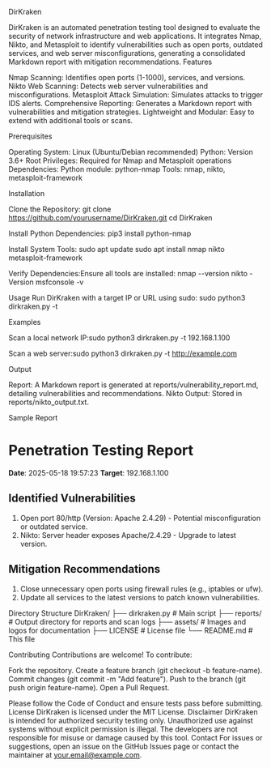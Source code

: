 DirKraken
 
DirKraken is an automated penetration testing tool designed to evaluate the security of network infrastructure and web applications. It integrates Nmap, Nikto, and Metasploit to identify vulnerabilities such as open ports, outdated services, and web server misconfigurations, generating a consolidated Markdown report with mitigation recommendations.
Features

Nmap Scanning: Identifies open ports (1-1000), services, and versions.
Nikto Web Scanning: Detects web server vulnerabilities and misconfigurations.
Metasploit Attack Simulation: Simulates attacks to trigger IDS alerts.
Comprehensive Reporting: Generates a Markdown report with vulnerabilities and mitigation strategies.
Lightweight and Modular: Easy to extend with additional tools or scans.

Prerequisites

Operating System: Linux (Ubuntu/Debian recommended)
Python: Version 3.6+
Root Privileges: Required for Nmap and Metasploit operations
Dependencies:
Python module: python-nmap
Tools: nmap, nikto, metasploit-framework



Installation

Clone the Repository:
git clone https://github.com/yourusername/DirKraken.git
cd DirKraken


Install Python Dependencies:
pip3 install python-nmap


Install System Tools:
sudo apt update
sudo apt install nmap nikto metasploit-framework


Verify Dependencies:Ensure all tools are installed:
nmap --version
nikto -Version
msfconsole -v



Usage
Run DirKraken with a target IP or URL using sudo:
sudo python3 dirkraken.py -t <target>

Examples

Scan a local network IP:sudo python3 dirkraken.py -t 192.168.1.100


Scan a web server:sudo python3 dirkraken.py -t http://example.com



Output

Report: A Markdown report is generated at reports/vulnerability_report.md, detailing vulnerabilities and recommendations.
Nikto Output: Stored in reports/nikto_output.txt.

Sample Report
# Penetration Testing Report
**Date**: 2025-05-18 19:57:23
**Target**: 192.168.1.100

## Identified Vulnerabilities
1. Open port 80/http (Version: Apache 2.4.29) - Potential misconfiguration or outdated service.
2. Nikto: Server header exposes Apache/2.4.29 - Upgrade to latest version.

## Mitigation Recommendations
1. Close unnecessary open ports using firewall rules (e.g., iptables or ufw).
2. Update all services to the latest versions to patch known vulnerabilities.

Directory Structure
DirKraken/
├── dirkraken.py          # Main script
├── reports/              # Output directory for reports and scan logs
├── assets/               # Images and logos for documentation
├── LICENSE               # License file
└── README.md             # This file

Contributing
Contributions are welcome! To contribute:

Fork the repository.
Create a feature branch (git checkout -b feature-name).
Commit changes (git commit -m "Add feature").
Push to the branch (git push origin feature-name).
Open a Pull Request.

Please follow the Code of Conduct and ensure tests pass before submitting.
License
DirKraken is licensed under the MIT License.
Disclaimer
DirKraken is intended for authorized security testing only. Unauthorized use against systems without explicit permission is illegal. The developers are not responsible for misuse or damage caused by this tool.
Contact
For issues or suggestions, open an issue on the GitHub Issues page or contact the maintainer at your.email@example.com.
